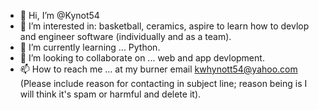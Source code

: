 - 👋 Hi, I’m @Kynot54
- 👀 I’m interested in: basketball, ceramics, aspire to learn how to devlop and engineer software (individually and as a team).
- 🌱 I’m currently learning ... Python.
- 💞️ I’m looking to collaborate on ... web and app devlopment.
- 📫 How to reach me ... at my burner email kwhynott54@yahoo.com (Please include reason for contacting in subject line; reason being is I will think 
  it's spam or harmful and delete it).

<!---
Kynot54/Kynot54 is a ✨ special ✨ repository because its `README.md` (this file) appears on your GitHub profile.
You can click the Preview link to take a look at your changes.
--->
